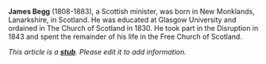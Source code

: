 **James Begg** (1808-1883), a Scottish minister, was born in New
Monklands, Lanarkshire, in Scotland. He was educated at Glasgow
University and ordained in The Church of Scotland in 1830. He took
part in the Disruption in 1843 and spent the remainder of his life
in the Free Church of Scotland.

*This article is a **[stub](http://www.theopedia.com/Category:Theopedia_stubs "Category:Theopedia stubs")**. Please edit it to add information.*


